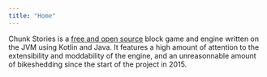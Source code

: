 ```yaml
---
title: "Home"
---
```


Chunk Stories is a [free and open source](https://github.com/Hugobros3/chunkstories/blob/master/LICENSE.MD) block game and engine written on the JVM using Kotlin and Java. It features a high amount of attention to the extensibility and moddability of the engine, and an unreasonnable amount of bikeshedding since the start of the project in 2015.